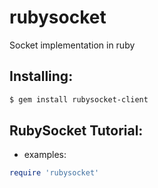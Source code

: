 # rubysocket
Socket implementation in ruby

## Installing:
```bash
$ gem install rubysocket-client
```

## RubySocket Tutorial:

- examples:

```ruby
require 'rubysocket'
```
